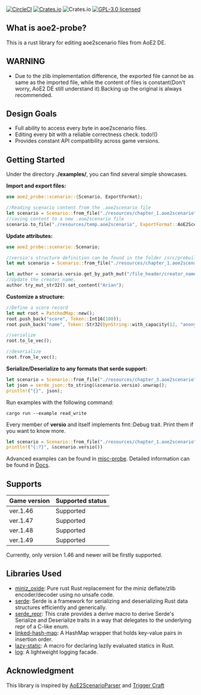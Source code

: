 [![CircleCI](https://img.shields.io/circleci/build/github/ptazithos/aoe2-probe/main)](https://dl.circleci.com/status-badge/redirect/gh/ptazithos/aoe2-probe/tree/main)
[![Crates.io](https://img.shields.io/crates/v/aoe2-probe.svg)](https://crates.io/crates/aoe2-probe)
![Crates.io](https://img.shields.io/crates/d/aoe2-probe)
[![GPL-3.0 licensed](https://img.shields.io/badge/license-GPLv3-brightgreen.svg)](./LICENSE)

## What is aoe2-probe?
This is a rust library for editing aoe2scenario files from AoE2 DE.

## WARNING
* Due to the zlib implementation difference,  the exported file cannot be as same as the imported file, while the content of files is constant(Don't worry, AoE2 DE still understand it).Backing up the original is always recommended.

## Design Goals
* Full ability to access every byte in aoe2scenario files.
* Editing every bit with a reliable correctness check. todo!()
* Provides constant API compatibility across game versions.

## Getting Started
Under the directory **./examples/**, you can find several simple showcases.

**Import and export files:**
```rust
use aoe2_probe::scenario::{Scenario, ExportFormat};

//Reading scenario content from the .aoe2scenario file
let scenario = Scenario::from_file("./resources/chapter_1.aoe2scenario").unwrap();
//saving content to a new .aoe2scenario file
scenario.to_file("./resources/temp.aoe2scenario", ExportFormat::AoE2Scenario);
```

**Update attributes:**
```rust
use aoe2_probe::scenario::Scenario;

//versio's structure definition can be found in the folder /src/prebuilt/ver1_46/versio.rs
let mut scenario = Scenario::from_file("./resources/chapter_1.aoe2scenario").unwrap();

let author = scenario.versio.get_by_path_mut("/file_header/creator_name");
//Update the creator name.
author.try_mut_str32().set_content("Arian");
```

**Customize a structure:**
```rust
//Define a score record
let mut root = PatchedMap::new();
root.push_back("score", Token::Int16(100));
root.push_back("name", Token::Str32(DynString::with_capacity(12, "anonymous")));

//serialize
root.to_le_vec();

//deserialize
root.from_le_vec();
```

**Serialize/Deserialize to any formats that serde support:**
```rust
let scenario = Scenario::from_file("./resources/chapter_3.aoe2scenario").unwrap();
let json = serde_json::to_string(&scenario.versio).unwrap();
println!("{}", json);
```

Run examples with the following command:
```shell
cargo run --example read_write
```
Every member of **versio** and itself implements fmt::Debug trait. Print them if you want to know more.
```rust
let scenario = Scenario::from_file("./resources/chapter_1.aoe2scenario").unwrap();
println!("{:?}", &scenario.versio())
```
Advanced examples can be found in [misc-probe](https://github.com/ptazithos/misc-probe).
Detailed information can be found in [Docs](https://docs.rs/aoe2-probe/latest/aoe2_probe/).
## Supports

| Game version | Supported status |
| ------------ | ---------------- |
| ver.1.46     | Supported        |
| ver.1.47     | Supported        |
| ver.1.48     | Supported        |
| ver.1.49     | Supported        |

Currently, only version 1.46 and newer will be firstly supported.

## Libraries Used
* [miniz_oxide](https://github.com/Frommi/miniz_oxide): Pure rust Rust replacement for the miniz deflate/zlib encoder/decoder using no unsafe code.
* [serde](https://github.com/serde-rs/serde): Serde is a framework for serializing and deserializing Rust data structures efficiently and generically.
* [serde_repr](https://github.com/dtolnay/serde-repr): This crate provides a derive macro to derive Serde's Serialize and Deserialize traits in a way that delegates to the underlying repr of a C-like enum.
* [linked-hash-map](https://github.com/contain-rs/linked-hash-map): A HashMap wrapper that holds key-value pairs in insertion order.
* [lazy-static](https://github.com/rust-lang-nursery/lazy-static.rs): A macro for declaring lazily evaluated statics in Rust.
* [log](https://github.com/rust-lang/log): A lightweight logging facade.



## Acknowledgment
This library is inspired by [AoE2ScenarioParser](https://github.com/KSneijders/AoE2ScenarioParser) and [Trigger Craft](https://github.com/MegaDusknoir/AoE2TriggerCraft)


